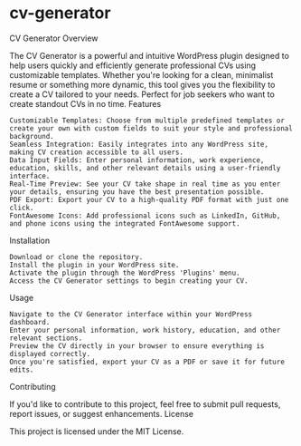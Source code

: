 # cv-generator
CV Generator
Overview

The CV Generator is a powerful and intuitive WordPress plugin designed to help users quickly and efficiently generate professional CVs using customizable templates. Whether you're looking for a clean, minimalist resume or something more dynamic, this tool gives you the flexibility to create a CV tailored to your needs. Perfect for job seekers who want to create standout CVs in no time.
Features

    Customizable Templates: Choose from multiple predefined templates or create your own with custom fields to suit your style and professional background.
    Seamless Integration: Easily integrates into any WordPress site, making CV creation accessible to all users.
    Data Input Fields: Enter personal information, work experience, education, skills, and other relevant details using a user-friendly interface.
    Real-Time Preview: See your CV take shape in real time as you enter your details, ensuring you have the best presentation possible.
    PDF Export: Export your CV to a high-quality PDF format with just one click.
    FontAwesome Icons: Add professional icons such as LinkedIn, GitHub, and phone icons using the integrated FontAwesome support.

Installation

    Download or clone the repository.
    Install the plugin in your WordPress site.
    Activate the plugin through the WordPress 'Plugins' menu.
    Access the CV Generator settings to begin creating your CV.

Usage

    Navigate to the CV Generator interface within your WordPress dashboard.
    Enter your personal information, work history, education, and other relevant sections.
    Preview the CV directly in your browser to ensure everything is displayed correctly.
    Once you're satisfied, export your CV as a PDF or save it for future edits.

Contributing

If you'd like to contribute to this project, feel free to submit pull requests, report issues, or suggest enhancements.
License

This project is licensed under the MIT License.